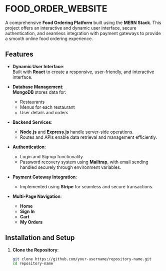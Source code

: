 # FOOD_ORDER_WEBSITE

A comprehensive **Food Ordering Platform** built using the **MERN Stack**. This project offers an interactive and dynamic user interface, secure authentication, and seamless integration with payment gateways to provide a smooth online food ordering experience.  

## Features  

- **Dynamic User Interface**:  
  Built with **React** to create a responsive, user-friendly, and interactive interface.  

- **Database Management**:  
  **MongoDB** stores data for:  
  - Restaurants  
  - Menus for each restaurant  
  - User details and orders  

- **Backend Services**:  
  - **Node.js** and **Express.js** handle server-side operations.  
  - Routes and APIs enable data retrieval and management efficiently.  

- **Authentication**:  
  - Login and Signup functionality.  
  - Password recovery system using **Mailtrap**, with email sending handled securely through environment variables.  

- **Payment Gateway Integration**:  
  - Implemented using **Stripe** for seamless and secure transactions.  

- **Multi-Page Navigation**:  
  - **Home**  
  - **Sign In**  
  - **Cart**  
  - **My Orders**  

## Installation and Setup  

1. **Clone the Repository**:  
   ```bash
   git clone https://github.com/your-username/repository-name.git
   cd repository-name


